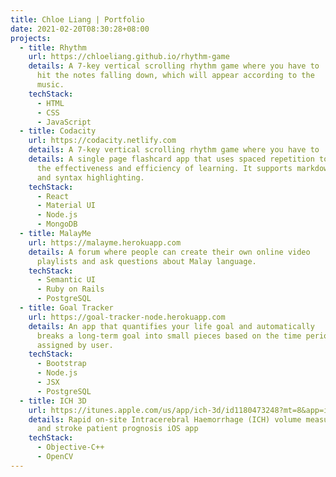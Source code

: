 ```yaml
---
title: Chloe Liang | Portfolio
date: 2021-02-20T08:30:28+08:00
projects:
  - title: Rhythm
    url: https://chloeliang.github.io/rhythm-game
    details: A 7-key vertical scrolling rhythm game where you have to
      hit the notes falling down, which will appear according to the
      music.
    techStack:
      - HTML
      - CSS
      - JavaScript
  - title: Codacity
    url: https://codacity.netlify.com
    details: A 7-key vertical scrolling rhythm game where you have to
    details: A single page flashcard app that uses spaced repetition to improve
      the effectiveness and efficiency of learning. It supports markdown notation
      and syntax highlighting.
    techStack:
      - React
      - Material UI
      - Node.js
      - MongoDB
  - title: MalayMe
    url: https://malayme.herokuapp.com
    details: A forum where people can create their own online video
      playlists and ask questions about Malay language.
    techStack:
      - Semantic UI
      - Ruby on Rails
      - PostgreSQL
  - title: Goal Tracker
    url: https://goal-tracker-node.herokuapp.com
    details: An app that quantifies your life goal and automatically
      breaks a long-term goal into small pieces based on the time period
      assigned by user.
    techStack:
      - Bootstrap
      - Node.js
      - JSX
      - PostgreSQL
  - title: ICH 3D
    url: https://itunes.apple.com/us/app/ich-3d/id1180473248?mt=8&app=itunes&ign-mpt=uo%3D4
    details: Rapid on-site Intracerebral Haemorrhage (ICH) volume measurement
      and stroke patient prognosis iOS app
    techStack:
      - Objective-C++
      - OpenCV
---
```

